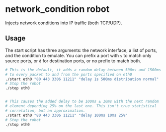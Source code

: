 # network_condition robot

Injects network conditions into IP traffic (both TCP/UDP).

## Usage

The start script has three arguments: the network interface, a list of
ports, and the condition to emulate. You can prefix a port with `s` to match
only source ports, or `d` for destination ports, or no prefix to match
both.


```bash
# This is the default, it adds a random delay between 500ms and 1500ms
# to every packet to and from the ports specified on eth0
./start eth0 "80 443 3306 11211" "delay 1s 500ms distribution normal"
# Stop the robot
./stop eth0


# This causes the added delay to be 100ms ± 10ms with the next random
# element depending 25% on the last one. This isn't true statistical
# correlation, but an approximation.
./start eth0 "80 443 3306 11211" "delay 100ms 10ms 25%"
# Stop the robot
./stop eth0
```
